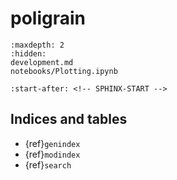 # poligrain

```{toctree}
:maxdepth: 2
:hidden:
development.md
notebooks/Plotting.ipynb
```

```{include} ../README.md
:start-after: <!-- SPHINX-START -->
```

## Indices and tables

- {ref}`genindex`
- {ref}`modindex`
- {ref}`search`
